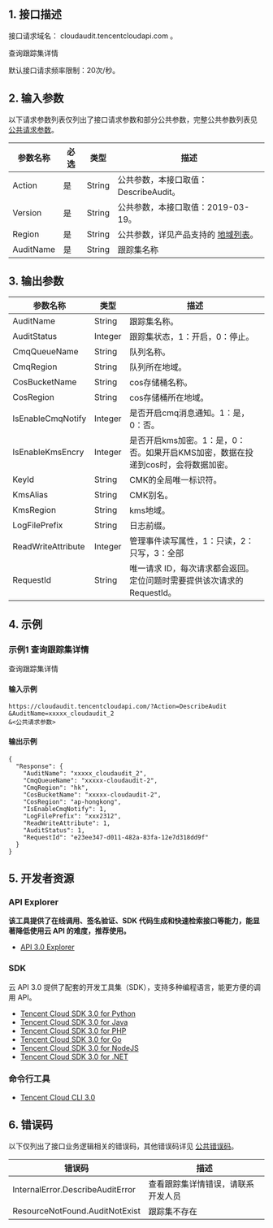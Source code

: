 ## 1. 接口描述

接口请求域名： cloudaudit.tencentcloudapi.com 。

查询跟踪集详情

默认接口请求频率限制：20次/秒。

## 2. 输入参数

以下请求参数列表仅列出了接口请求参数和部分公共参数，完整公共参数列表见 [公共请求参数](https://intl.cloud.tencent.com/document/api/1021/34192)。

| 参数名称 | 必选 | 类型 | 描述 |
|---------|---------|---------|---------|
| Action | 是 | String | 公共参数，本接口取值：DescribeAudit。 |
| Version | 是 | String | 公共参数，本接口取值：2019-03-19。 |
| Region | 是 | String | 公共参数，详见产品支持的 [地域列表](https://intl.cloud.tencent.com/document/api/1021/34192#.E5.9C.B0.E5.9F.9F.E5.88.97.E8.A1.A8)。 |
| AuditName | 是 | String | 跟踪集名称 |

## 3. 输出参数

| 参数名称 | 类型 | 描述 |
|---------|---------|---------|
| AuditName | String | 跟踪集名称。|
| AuditStatus | Integer | 跟踪集状态，1：开启，0：停止。|
| CmqQueueName | String | 队列名称。|
| CmqRegion | String | 队列所在地域。|
| CosBucketName | String | cos存储桶名称。|
| CosRegion | String | cos存储桶所在地域。|
| IsEnableCmqNotify | Integer | 是否开启cmq消息通知。1：是，0：否。|
| IsEnableKmsEncry | Integer | 是否开启kms加密。1：是，0：否。如果开启KMS加密，数据在投递到cos时，会将数据加密。|
| KeyId | String | CMK的全局唯一标识符。|
| KmsAlias | String | CMK别名。|
| KmsRegion | String | kms地域。|
| LogFilePrefix | String | 日志前缀。|
| ReadWriteAttribute | Integer | 管理事件读写属性，1：只读，2：只写，3：全部|
| RequestId | String | 唯一请求 ID，每次请求都会返回。定位问题时需要提供该次请求的 RequestId。|

## 4. 示例

### 示例1 查询跟踪集详情

查询跟踪集详情

#### 输入示例

```
https://cloudaudit.tencentcloudapi.com/?Action=DescribeAudit
&AuditName=xxxxx_cloudaudit_2
&<公共请求参数>
```

#### 输出示例

```
{
  "Response": {
    "AuditName": "xxxxx_cloudaudit_2",
    "CmqQueueName": "xxxxx-cloudaudit-2",
    "CmqRegion": "hk",
    "CosBucketName": "xxxxx-cloudaudit-2",
    "CosRegion": "ap-hongkong",
    "IsEnableCmqNotify": 1,
    "LogFilePrefix": "xxx2312",
    "ReadWriteAttribute": 1,
    "AuditStatus": 1,
    "RequestId": "e23ee347-d011-482a-83fa-12e7d318dd9f"
  }
}
```


## 5. 开发者资源

### API Explorer

**该工具提供了在线调用、签名验证、SDK 代码生成和快速检索接口等能力，能显著降低使用云 API 的难度，推荐使用。**

* [API 3.0 Explorer](https://console.cloud.tencent.com/api/explorer?Product=cloudaudit&Version=2019-03-19&Action=DescribeAudit)

### SDK

云 API 3.0 提供了配套的开发工具集（SDK），支持多种编程语言，能更方便的调用 API。

* [Tencent Cloud SDK 3.0 for Python](https://github.com/TencentCloud/tencentcloud-sdk-python)
* [Tencent Cloud SDK 3.0 for Java](https://github.com/TencentCloud/tencentcloud-sdk-java)
* [Tencent Cloud SDK 3.0 for PHP](https://github.com/TencentCloud/tencentcloud-sdk-php)
* [Tencent Cloud SDK 3.0 for Go](https://github.com/TencentCloud/tencentcloud-sdk-go)
* [Tencent Cloud SDK 3.0 for NodeJS](https://github.com/TencentCloud/tencentcloud-sdk-nodejs)
* [Tencent Cloud SDK 3.0 for .NET](https://github.com/TencentCloud/tencentcloud-sdk-dotnet)

### 命令行工具

* [Tencent Cloud CLI 3.0](https://intl.cloud.tencent.com/document/product/1013)

## 6. 错误码

以下仅列出了接口业务逻辑相关的错误码，其他错误码详见 [公共错误码](https://intl.cloud.tencent.com/document/api/1021/34195#.E5.85.AC.E5.85.B1.E9.94.99.E8.AF.AF.E7.A0.81)。

| 错误码 | 描述 |
|---------|---------|
| InternalError.DescribeAuditError | 查看跟踪集详情错误，请联系开发人员 |
| ResourceNotFound.AuditNotExist | 跟踪集不存在 |
